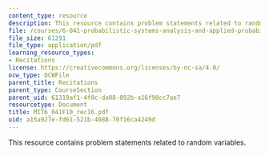 ```yaml
---
content_type: resource
description: This resource contains problem statements related to random variables.
file: /courses/6-041-probabilistic-systems-analysis-and-applied-probability-fall-2010/a15a927efd61521b408870f16ca4249d_MIT6_041F10_rec16.pdf
file_size: 61291
file_type: application/pdf
learning_resource_types:
- Recitations
license: https://creativecommons.org/licenses/by-nc-sa/4.0/
ocw_type: OCWFile
parent_title: Recitations
parent_type: CourseSection
parent_uid: 61319af1-4f0c-da08-892b-a16f98cc7ae7
resourcetype: Document
title: MIT6_041F10_rec16.pdf
uid: a15a927e-fd61-521b-4088-70f16ca4249d
---
```

This resource contains problem statements related to random variables.
